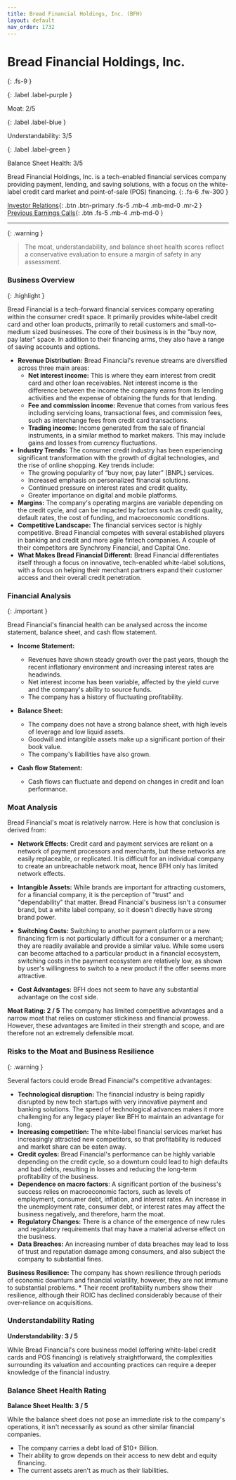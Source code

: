 ```yaml
---
title: Bread Financial Holdings, Inc. (BFH)
layout: default
nav_order: 1732
---
```


# Bread Financial Holdings, Inc.
{: .fs-9 }

{: .label .label-purple }

Moat: 2/5

{: .label .label-blue }

Understandability: 3/5

{: .label .label-green }

Balance Sheet Health: 3/5

Bread Financial Holdings, Inc. is a tech-enabled financial services company providing payment, lending, and saving solutions, with a focus on the white-label credit card market and point-of-sale (POS) financing.
{: .fs-6 .fw-300 }

[Investor Relations](https://www.google.com/search?q=BFH+investor+relations){: .btn .btn-primary .fs-5 .mb-4 .mb-md-0 .mr-2 }
[Previous Earnings Calls](https://discountingcashflows.com/company/BFH/transcripts/){: .btn .fs-5 .mb-4 .mb-md-0 }

---

{: .warning }
>The moat, understandability, and balance sheet health scores reflect a conservative evaluation to ensure a margin of safety in any assessment.



### Business Overview
{: .highlight }

Bread Financial is a tech-forward financial services company operating within the consumer credit space. It primarily provides white-label credit card and other loan products, primarily to retail customers and small-to-medium sized businesses. The core of their business is in the "buy now, pay later" space. In addition to their financing arms, they also have a range of saving accounts and options.

*   **Revenue Distribution:** Bread Financial's revenue streams are diversified across three main areas:
    *   **Net interest income:** This is where they earn interest from credit card and other loan receivables. Net interest income is the difference between the income the company earns from its lending activities and the expense of obtaining the funds for that lending.
    *   **Fee and commission income:** Revenue that comes from various fees including servicing loans, transactional fees, and commission fees, such as interchange fees from credit card transactions.
    *   **Trading income:** Income generated from the sale of financial instruments, in a similar method to market makers. This may include gains and losses from currency fluctuations.
*   **Industry Trends:** The consumer credit industry has been experiencing significant transformation with the growth of digital technologies, and the rise of online shopping. Key trends include:
    *   The growing popularity of “buy now, pay later” (BNPL) services.
    *   Increased emphasis on personalized financial solutions.
    *   Continued pressure on interest rates and credit quality.
    *   Greater importance on digital and mobile platforms.
*   **Margins:** The company's operating margins are variable depending on the credit cycle, and can be impacted by factors such as credit quality, default rates, the cost of funding, and macroeconomic conditions.
*   **Competitive Landscape:** The financial services sector is highly competitive. Bread Financial competes with several established players in banking and credit and more agile fintech companies. A couple of their competitors are Synchrony Financial, and Capital One.
*   **What Makes Bread Financial Different:** Bread Financial differentiates itself through a focus on innovative, tech-enabled white-label solutions, with a focus on helping their merchant partners expand their customer access and their overall credit penetration.

### Financial Analysis
{: .important }

Bread Financial's financial health can be analysed across the income statement, balance sheet, and cash flow statement.
*   **Income Statement:**
    *   Revenues have shown steady growth over the past years, though the recent inflationary environment and increasing interest rates are headwinds.
    *   Net interest income has been variable, affected by the yield curve and the company's ability to source funds.
    *   The company has a history of fluctuating profitability.

*   **Balance Sheet:**
    *   The company does not have a strong balance sheet, with high levels of leverage and low liquid assets.
    *   Goodwill and intangible assets make up a significant portion of their book value.
    *   The company's liabilities have also grown.
*  **Cash flow Statement:**
     * Cash flows can fluctuate and depend on changes in credit and loan performance.

### Moat Analysis
Bread Financial's moat is relatively narrow. Here is how that conclusion is derived from:

*   **Network Effects:** Credit card and payment services are reliant on a network of payment processors and merchants, but these networks are easily replaceable, or replicated. It is difficult for an individual company to create an unbreachable network moat, hence BFH only has limited network effects.

*   **Intangible Assets:** While brands are important for attracting customers, for a financial company, it is the perception of "trust" and "dependability" that matter. Bread Financial's business isn't a consumer brand, but a white label company, so it doesn't directly have strong brand power.
  
* **Switching Costs:** Switching to another payment platform or a new financing firm is not particularly difficult for a consumer or a merchant; they are readily available and provide a similar value. While some users can become attached to a particular product in a financial ecosystem, switching costs in the payment ecosystem are relatively low, as shown by user's willingness to switch to a new product if the offer seems more attractive. 

*   **Cost Advantages:** BFH does not seem to have any substantial advantage on the cost side.

**Moat Rating: 2 / 5** 
The company has limited competitive advantages and a narrow moat that relies on customer stickiness and financial prowess. However, these advantages are limited in their strength and scope, and are therefore not an extremely defensible moat. 

### Risks to the Moat and Business Resilience
{: .warning }

Several factors could erode Bread Financial's competitive advantages:
*   **Technological disruption:** The financial industry is being rapidly disrupted by new tech startups with very innovative payment and banking solutions. The speed of technological advances makes it more challenging for any legacy player like BFH to maintain an advantage for long.
*   **Increasing competition:** The white-label financial services market has increasingly attracted new competitors, so that profitability is reduced and market share can be eaten away.
*   **Credit cycles:** Bread Financial's performance can be highly variable depending on the credit cycle, so a downturn could lead to high defaults and bad debts, resulting in losses and reducing the long-term profitability of the business.
*  **Dependence on macro factors**: A significant portion of the business's success relies on macroeconomic factors, such as levels of employment, consumer debt, inflation, and interest rates. An increase in the unemployment rate, consumer debt, or interest rates may affect the business negatively, and therefore, harm the moat.
* **Regulatory Changes:** There is a chance of the emergence of new rules and regulatory requirements that may have a material adverse effect on the business.
* **Data Breaches:** An increasing number of data breaches may lead to loss of trust and reputation damage among consumers, and also subject the company to substantial fines.

**Business Resilience:** The company has shown resilience through periods of economic downturn and financial volatility, however, they are not immune to substantial problems.
    *   Their recent profitability numbers show their resilience, although their ROIC has declined considerably because of their over-reliance on acquisitions.

### Understandability Rating
**Understandability: 3 / 5**

While Bread Financial's core business model (offering white-label credit cards and POS financing) is relatively straightforward, the complexities surrounding its valuation and accounting practices can require a deeper knowledge of the financial industry. 

### Balance Sheet Health Rating
**Balance Sheet Health: 3 / 5**

While the balance sheet does not pose an immediate risk to the company's operations, it isn't necessarily as sound as other similar financial companies. 
* The company carries a debt load of $10+ Billion.
* Their ability to grow depends on their access to new debt and equity financing. 
* The current assets aren't as much as their liabilities.